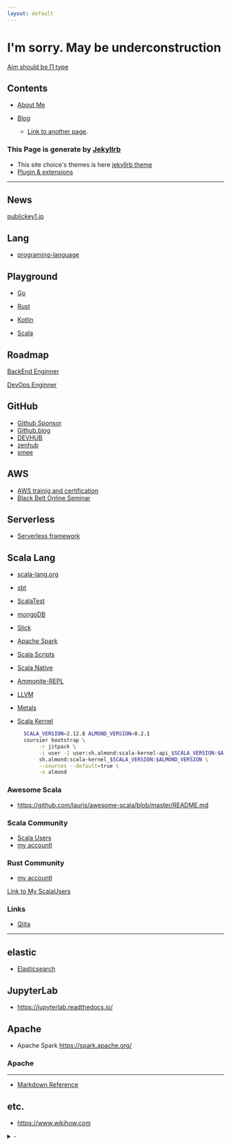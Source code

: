 ```yaml
---
layout: default
---
```


# I'm sorry. May be underconstruction 

[Aim should be Π type](https://studyhacker.net/vocabulary/paigata-jinzai)

## Contents

* [About Me](/about.html)

* [Blog](/blog)



  * [Link to another page](./another-page.html).
### This Page is generate by [Jekyllrb](https://jekyllrb.com)

* This site choice's  themes is here [jekyllrb theme](https://github.com/mattvh/jekyllthemes/)
* [Plugin & extensions](https://planetjekyll.github.io/plugins/top)

--- 

## News
[publickey1.jp](https://www.publickey1.jp/)

## Lang
* [programing-language](/lang.html)

## Playground

* [Go](https://play.golang.org/)

* [Rust](https://play.rust-lang.org/)

* [Kotlin](https://play.kotlinlang.org/)

* [Scala](https://scalameta.org/)


## Roadmap

[BackEnd Enginner](https://github.com/kamranahmedse/developer-roadmap/blob/master/images/backend.png)


[DevOps Enginner](https://github.com/kamranahmedse/developer-roadmap/blob/master/images/devops.png)

## GitHub
* [Github Sponsor](https://github.com/sponsors/)
* [Github.blog](https://github.blog/)
* [DEVHUB](https://devhubapp.com/)
* [zenhub](https://app.zenhub.com)
* [smee](https://smee.io)


## AWS
* [AWS trainig and certification](https://www.aws.training)
* [Black Belt Online Seminar](https://aws.amazon.com/jp/about-aws/events/webinars/)

## Serverless
- [Serverless framework](https://serverless.com/)

## Scala Lang
- [scala-lang.org](https://www.scala-lang.org/)
- [sbt](https://www.scala-sbt.org/)
- [ScalaTest](http://www.scalatest.org)
- [mongoDB](http://mongodb.github.io/mongo-scala-driver/)
- [Slick](http://slick.lightbend.com/)
- [Apache Spark](http://spark.apache.org/)
- [Scala Scripts](http://ammonite.io/)
- [Scala Native](http://www.scala-native.org/)
- [Ammonite-REPL](http://ammonite.io/)
- [LLVM](http://llvm.org/)
- [Metals](https://scalameta.org/metals/)
- [Scala Kernel](https://almond.sh/docs/intro)

  ```sh
    SCALA_VERSION=2.12.8 ALMOND_VERSION=0.2.1
    coursier bootstrap \
         -r jitpack \
         -i user -I user:sh.almond:scala-kernel-api_$SCALA_VERSION:$ALMOND_VERSION \
         sh.almond:scala-kernel_$SCALA_VERSION:$ALMOND_VERSION \
         --sources --default=true \
         -o almond
  ```

### Awesome Scala
* <https://github.com/lauris/awesome-scala/blob/master/README.md>

### Scala Community
* [Scala Users](https://users.scala-lang.org/top)
* [my accountl](https://users.scala-lang.org/u/friendbear)

### Rust Community
* [my accountl](https://users.rust-lang.org/u/friendbear)

<div>
<a target="_blank" href="https://users.scala-lang.org/u/friendbear">Link to My ScalaUsers</a>
</div>

### Links
* [Qiita](https://qiita.com/tags/scala)
---

## elastic
- [Elasticsearch](https://www.elastic.co/)

## JupyterLab
- <https://jupyterlab.readthedocs.io/>

## Apache 
* Apache Spark
  <https://spark.apache.org/>

### Apache 
---
* [Markdown Reference](./markdown_reference.html)

## etc.

* <https://www.wikihow.com>

<details>
<summary>-</summary>
<pre>
* [hackr.io](https://hackr.io/friendbear)
* [tools](/tools.html)
* [Join](/join.html)
* [Son](https://kumasora.github.io/ "kumasora is my son")
</pre>
<details>

<iframe src="https://github.com/sponsors/friendbear/card" title="Sponsor friendbear" height="225" width="600" style="border: 0;"></iframe>

<script src='https://storage.ko-fi.com/cdn/scripts/overlay-widget.js'></script>
<script>
  kofiWidgetOverlay.draw('friendbear', {
    'type': 'floating-chat',
    'floating-chat.donateButton.text': 'Support me',
    'floating-chat.donateButton.background-color': '#794bc4',
    'floating-chat.donateButton.text-color': '#fff'
  });
</script>

